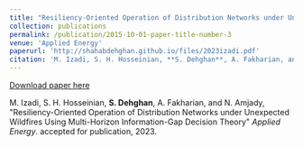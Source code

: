 ```yaml
---
title: "Resiliency-Oriented Operation of Distribution Networks under Unexpected Wildfires Using Multi-Horizon Information-Gap Decision Theory"
collection: publications
permalink: /publication/2015-10-01-paper-title-number-3
venue: 'Applied Energy'
paperurl: 'http://shahabdehghan.github.io/files/2023izadi.pdf'
citation: 'M. Izadi, S. H. Hosseinian, **S. Dehghan**, A. Fakharian, and N. Amjady.&quot;Resiliency-Oriented Operation of Distribution Networks under Unexpected Wildfires Using Multi-Horizon Information-Gap Decision Theory.&quot; <i>Applied Energy</i>. accepted for publication, 2023.'
---
```

[Download paper here](http://shahabdehghan.github.io/files/2023izadi.pdf)

M. Izadi, S. H. Hosseinian, **S. Dehghan**, A. Fakharian, and N. Amjady, "Resiliency-Oriented Operation of Distribution Networks under Unexpected Wildfires Using Multi-Horizon Information-Gap Decision Theory" <i>Applied Energy</i>. accepted for publication, 2023.
